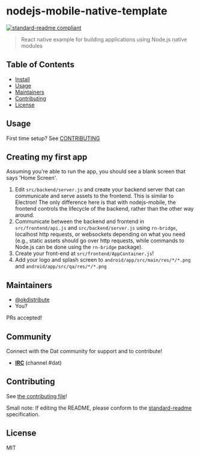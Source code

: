 # nodejs-mobile-native-template

[![standard-readme compliant](https://img.shields.io/badge/standard--readme-OK-green.svg?style=flat-square)](https://github.com/RichardLitt/standard-readme)

> React native example for building applications using Node.js native modules

## Table of Contents

- [Install](#install)
- [Usage](#usage)
- [Maintainers](#maintainers)
- [Contributing](#contributing)
- [License](#license)

## Usage

First time setup? See [CONTRIBUTING](CONTRIBUTING.md])

## Creating my first app

Assuming you're able to run the app, you should see a blank screen that says
'Home Screen'.
  
1. Edit `src/backend/server.js` and create your backend server that can
   communicate and serve assets to the frontend. This is similar
   to Electron! The only difference here is that with nodejs-mobile, the
   frontend controls the lifecycle of the backend, rather than the other way around.
1. Communicate between the backend and frontend in `src/frontend/api.js` and
   `src/backend/server.js` using `rn-bridge`, localhost http requests, or
    websockets depending on what you need (e.g., static assets should go over http
    requests, while commands to Node.js can be done using the `rn-bridge`
    package).
1. Create your front-end at `src/frontend/AppContainer.js`! 
1. Add your logo and splash screen to `android/app/src/main/res/*/*.png` and `android/app/src/qa/res/*/*.png`

## Maintainers

- [@okdistribute](https://github.com/okdistribute)
- You?

PRs accepted!

## Community

Connect with the Dat community for support and to contribute!

- [**IRC**](https://kiwiirc.com/nextclient/irc.freenode.net/) (channel #dat)

## Contributing

See [the contributing file](CONTRIBUTING.md)!


Small note: If editing the README, please conform to the [standard-readme](https://github.com/RichardLitt/standard-readme) specification.

## License

MIT
